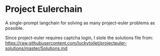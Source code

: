 Project Eulerchain
===

A single-prompt langchain for solving as many project-euler problems as possible.

Since project-euler requires captcha login, I stole the solutions file from:
https://raw.githubusercontent.com/luckytoilet/projecteuler-solutions/master/Solutions.md
